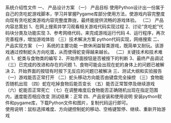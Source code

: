 系统介绍性文件
 一、 产品设计方案
  （一）	产品目标
   使用Python设计出一份属于自己的贪吃蛇游戏脚本，学习并掌握Pygame库部分使用方法，使游戏内容完整度向现有贪吃蛇类游戏内容完整度靠拢，最终能提供流畅的游戏体验。
  （二）	产品内容总策划
   1、在网上搜索并学习观看相关游戏代码实现过程
   2、讨论“贪吃蛇”代码块分类及功能实现
   3、参考网络代码，来完成游戏运行代码
   4、运行程序，再次完善程序，增加游戏体验
  （三）技术解决方案
   python代码实现，网络搜索
 二、产品实现方案
  （一）系统的主要功能
   一款休闲益智类游戏，既简单又耐玩。该游戏通过控制蛇头方向吃蛋，从而使得蛇变得越来越长。
  （二）关键技术和技术难点
   1、蛇类与食物类的编写
   2、开始界面按钮是否被按下的判断
   3、最终产品调试
  （三）已完成的改进和存在的问题
   1、食物可能会出现在蛇的身体上的问题已被解决
   2、开始界面的按钮有时按下无反应的问题已被解决
 三、测试大纲和实验报告
  （一）游戏能否正常打开
  （二）蛇头移动方向能否由键盘完全操控
  （三）食物能否随机出现
  （四）蛇在吃掉食物后能否变长
  （五）能否正常暂停及继续游戏
  （六）蛇能否正常死亡
  （七）在调整难度后食物能否正确随机出现在指定范围内，速度能否相应改变
   测试结果：正常
 四、产品安装和使用说明
  安装python软件和pygame库，下载Python文件和图片，复制代码运行即可。  
  使用说明：鼠标选择难度、方向键控制蛇的移动、空格键暂停、继续、重新开始游戏
